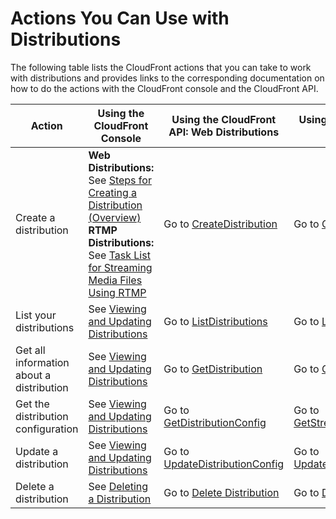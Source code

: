 # Actions You Can Use with Distributions<a name="distribution-overview-actions"></a>

The following table lists the CloudFront actions that you can take to work with distributions and provides links to the corresponding documentation on how to do the actions with the CloudFront console and the CloudFront API\.


| Action | Using the CloudFront Console | Using the CloudFront API: Web Distributions | Using the CloudFront API: RTMP Distributions | 
| --- | --- | --- | --- | 
| Create a distribution |  **Web Distributions:** See [Steps for Creating a Distribution \(Overview\)](distribution-web-creating.md) **RTMP Distributions:** See [Task List for Streaming Media Files Using RTMP](distribution-rtmp-creating.md)  | Go to [CreateDistribution](http://docs.aws.amazon.com/cloudfront/latest/APIReference/API_CreateDistribution.html) | Go to [CreateStreamingDistribution](http://docs.aws.amazon.com/cloudfront/latest/APIReference/API_CreateStreamingDistribution.html) | 
| List your distributions | See [Viewing and Updating Distributions](HowToUpdateDistribution.md) | Go to [ListDistributions](http://docs.aws.amazon.com/cloudfront/latest/APIReference/API_ListDistributions.html)  | Go to [ListStreamingDistributions](http://docs.aws.amazon.com/cloudfront/latest/APIReference/API_ListStreamingDistributions.html) | 
| Get all information about a distribution | See [Viewing and Updating Distributions](HowToUpdateDistribution.md) | Go to [GetDistribution](http://docs.aws.amazon.com/cloudfront/latest/APIReference/API_GetDistribution.html) | Go to [GetStreamingDistribution](http://docs.aws.amazon.com/cloudfront/latest/APIReference/API_GetStreamingDistribution.html) | 
| Get the distribution configuration | See [Viewing and Updating Distributions](HowToUpdateDistribution.md) | Go to [GetDistributionConfig](http://docs.aws.amazon.com/cloudfront/latest/APIReference/API_GetConfig.html) | Go to [GetStreamingDistributionConfig](http://docs.aws.amazon.com/cloudfront/latest/APIReference/API_GetStreamingDistConfig.html) | 
| Update a distribution | See [Viewing and Updating Distributions](HowToUpdateDistribution.md) | Go to [UpdateDistributionConfig](http://docs.aws.amazon.com/cloudfront/latest/APIReference/API_UpdateDistribution.html) | Go to [UpdateStreamingDistributionConfig](http://docs.aws.amazon.com/cloudfront/latest/APIReference/API_UpdateStreamingDistribution.html) | 
| Delete a distribution | See [Deleting a Distribution](HowToDeleteDistribution.md) | Go to [Delete Distribution](http://docs.aws.amazon.com/cloudfront/latest/APIReference/API_DeleteDistribution.html) | Go to [Delete Streaming Distribution](http://docs.aws.amazon.com/cloudfront/latest/APIReference/API_DeleteStreamingDistribution.html) | 